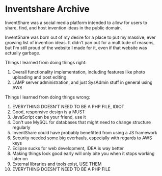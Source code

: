 # Inventshare Archive
InventShare was a social media platform intended to allow for users to share, find, and host invention ideas in the public domain.

InventShare was born out of my desire for a place to put my massive, ever growing list of invention ideas. It didn't pan out for a multitude of reasons, but I'm still proud of the website I made for it, even if that website was actually garbage.

Things I learned from doing things right:
1. Overall functionality implementation, including features like photo uploading and post editing
2. LAMP server administration, and just SysAdmin stuff in general using AWS

Things I learned from doing things wrong:
1. EVERYTHING DOESN'T NEED TO BE A PHP FILE, IDIOT
2. Good, responsive design is a MUST
3. JavaScript can be your friend, use it
4. Don't use MySQL for databases that might need to change structure regularly
5. InventShare could have probably benefitted from using a JS framework
6. Security needed some big overhauls, especially with regards to AWS keys
7. Eclipse sucks for web development, IDEA is way better
8. Making things look good early will only bite you when it stops working later on
9. External libraries and tools exist, USE THEM
10. EVERYTHING DOESN'T NEED TO BE A PHP FILE
